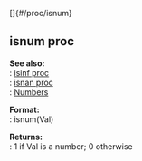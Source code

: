 []{#/proc/isnum}    
## isnum proc    
**See also:**    
:   [isinf proc](ref/proc/isinf)    
:   [isnan proc](ref/proc/isnan)    
:   [Numbers](/%7Bnotes%7D/numbers)    
<!-- -->    
**Format:**    
:   isnum(Val)    
<!-- -->    
**Returns:**    
:   1 if Val is a number; 0 otherwise  